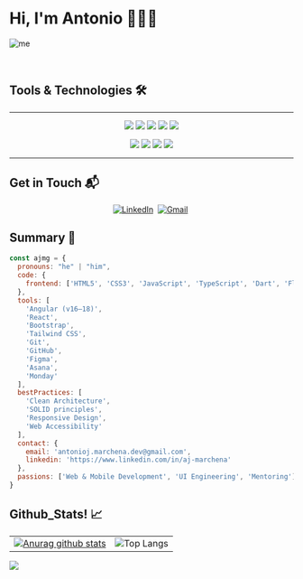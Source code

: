 # Hi, I'm Antonio 👋🧑‍💻

![me](https://github.com/user-attachments/assets/c070dc35-b3e2-42d4-be9a-40d1e0a4be7e)

<br>

## Tools & Technologies 🛠️
<hr>
<p align="center">
 <img src="https://img.shields.io/badge/HTML5-E34F26?style=for-the-badge&logo=html5&logoColor=white">
 <img src="https://img.shields.io/badge/CSS3-1572B6?style=for-the-badge&logo=css3&logoColor=white">
 <img src="https://img.shields.io/badge/JavaScript-F7DF1E?style=for-the-badge&logo=javascript&logoColor=black">
 <img src="https://img.shields.io/badge/TypeScript-007ACC?style=for-the-badge&logo=typescript&logoColor=white">
 <img src="https://img.shields.io/badge/Flutter-%2302569B.svg?style=for-the-badge&logo=Flutter&logoColor=white">
</p>
<p align="center">
<!--  <img src="https://img.shields.io/badge/Python-14354C?style=for-the-badge&logo=python&logoColor=white"> -->
<!--  <img src="https://img.shields.io/badge/Java-ED8B00?style=for-the-badge&logo=java&logoColor=white"> -->
<!--  <img src="https://img.shields.io/badge/PHP-777BB4?style=for-the-badge&logo=php&logoColor=white">  -->
<!--  <img src="https://img.shields.io/badge/PostgreSQL-316192?style=for-the-badge&logo=postgresql&logoColor=white"> -->
</p>
<p align="center">  
 <img src="https://img.shields.io/badge/Angular-DD0031?style=for-the-badge&logo=angular&logoColor=white">
 <img src="https://img.shields.io/badge/Tailwind_CSS-38B2AC?style=for-the-badge&logo=tailwind-css&logoColor=white">
 <img src="https://img.shields.io/badge/Bootstrap-563D7C?style=for-the-badge&logo=bootstrap&logoColor=white">
<!--  <img src="https://img.shields.io/badge/Laravel-FF2D20?style=for-the-badge&logo=laravel&logoColor=white"> -->
 <!-- <img src="https://img.shields.io/badge/Git-F05032?style=for-the-badge&logo=git&logoColor=white"> -->
 <img src="https://img.shields.io/badge/Git-F05032?style=for-the-badge&logo=gitHub&logoColor=white">
</p>
<hr>

## Get in Touch 📬
<p align="center">
<a href="https://www.linkedin.com/in/aj-marchena/"><img src="https://img.shields.io/badge/linkedin-%230077B5.svg?&style=for-the-badge&logo=linkedin&logoColor=white" alt="LinkedIn" /></a>&nbsp;
<a href="mailto:antoniojesusmarchenaguerrero@gmail.com?subject=¡Hola%20Antonio"><img src="https://img.shields.io/badge/gmail-%23D14836.svg?&style=for-the-badge&logo=gmail&logoColor=white" alt="Gmail"/></a>&nbsp;
</p>

## Summary 📝 
```js
const ajmg = {
  pronouns: "he" | "him",
  code: {
    frontend: ['HTML5', 'CSS3', 'JavaScript', 'TypeScript', 'Dart', 'Flutter'],
  },
  tools: [
    'Angular (v16–18)',
    'React',
    'Bootstrap',
    'Tailwind CSS',
    'Git',
    'GitHub',
    'Figma',
    'Asana',
    'Monday'
  ],
  bestPractices: [
    'Clean Architecture',
    'SOLID principles',
    'Responsive Design',
    'Web Accessibility'
  ],
  contact: {
    email: 'antonioj.marchena.dev@gmail.com',
    linkedin: 'https://www.linkedin.com/in/aj-marchena'
  },
  passions: ['Web & Mobile Development', 'UI Engineering', 'Mentoring']
}

```
## Github_Stats! 📈
<!--
  ![Antonio's GitHub Stats](https://github-readme-stats.vercel.app/api?username=AJMG-95&show_icons=true&theme=react)        
  ![Antonio's GitHub Streak](https://github-readme-streak-stats.herokuapp.com/?user=AJMG-95&theme=react)                   
  ![Github Stars](https://github-readme-stats.vercel.app/api?username=AJMG-95&show_icons=true&locale=en&count_private=true&hide_rank=true&custom_title=My%20GitHub%20Stats&disable_animations=true&theme=react)                
-->
|                                               |                                                   |
|-----------------------------------------------|---------------------------------------------------|
| [![Anurag github stats](https://github-readme-stats.vercel.app/api?username=AJMG-95)](https://gitgub.com/AJMG-95/github-readme-stats) | ![Top Langs](https://github-readme-stats.vercel.app/api/top-langs/?username=AJMG-95&layout=compact) |

<div align="left">
 
![](https://komarev.com/ghpvc/?username=AJMG-95&label=PROFILE+VIEWS&style=for-the-badge&color=brightgreen)

</div>

<!--
**AJMG-95/AJMG-95** is a ✨ _special_ ✨ repository because its `README.md` (this file) appears on your GitHub profile.

Here are some ideas to get you started:

- 🔭 I’m currently working on ...
- 🌱 I’m currently learning ...
- 👯 I’m looking to collaborate on ...
- 🤔 I’m looking for help with ...
- 💬 Ask me about ...
- 📫 How to reach me: ...
- 😄 Pronouns: ...
- ⚡ Fun fact: ...
-->
